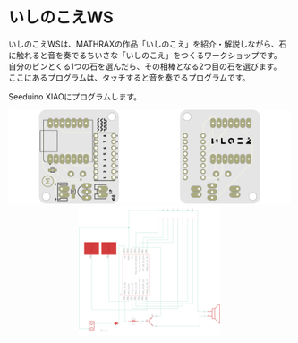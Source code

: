 # いしのこえWS

いしのこえWSは、MATHRAXの作品「いしのこえ」を紹介・解説しながら、石に触れると音を奏でるちいさな「いしのこえ」をつくるワークショップです。
自分のピンとくる1つの石を選んだら、その相棒となる2つ目の石を選びます。
ここにあるプログラムは、タッチすると音を奏でるプログラムです。

Seeduino XIAOにプログラムします。
<p align="center">
<img src="https://github.com/mathrax-s/ishinokoe_ws/blob/main/StoneWS_v2_1.png" width="50%"></img><img src="https://github.com/mathrax-s/ishinokoe_ws/blob/main/StoneWS_v2_2.png" width="50%"></img>
<img src="https://github.com/mathrax-s/ishinokoe_ws/blob/main/circuit.png" width="50%"></img>
</p>
